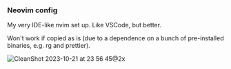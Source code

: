 ### Neovim config

My very IDE-like nvim set up. Like VSCode, but better.

Won't work if copied as is (due to a dependence on a bunch of pre-installed binaries, e.g. rg and prettier).


![CleanShot 2023-10-21 at 23 56 45@2x](https://github.com/Nurou/nvim/assets/23085643/93fe70e1-eca2-47b9-b495-8e47b7880c3e)


